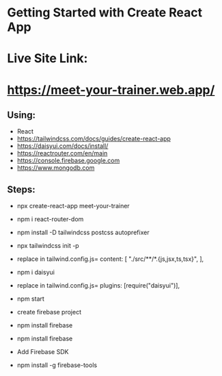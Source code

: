 # Getting Started with Create React App
# Live Site Link:
# https://meet-your-trainer.web.app/

## Using:
* React
* https://tailwindcss.com/docs/guides/create-react-app
* https://daisyui.com/docs/install/
* https://reactrouter.com/en/main
* https://console.firebase.google.com
* https://www.mongodb.com


## Steps:
* npx create-react-app meet-your-trainer
* npm i react-router-dom
* npm install -D tailwindcss postcss autoprefixer
* npx tailwindcss init -p
* replace in tailwind.config.js=  content: [
    "./src/**/*.{js,jsx,ts,tsx}",
  ],
* npm i daisyui
* replace in tailwind.config.js= plugins: [require("daisyui")],

* npm start
* create firebase project
* npm install firebase
* npm install firebase
* Add Firebase SDK
* npm install -g firebase-tools

